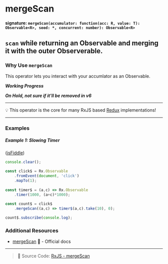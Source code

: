 # mergeScan

#### signature: `mergeScan(accumulator: function(acc: R, value: T): Observable<R>, seed: *, concurrent: number): Observable<R>`

## `scan` while returning an Observable and merging it with the outer Observerable.

### Why Use `mergeScan`
This operator lets you interact with your accumlator as an Observable.

***Working Progress***

***On Hold, not sure if it'll be removed in v6***

---

:bulb: This operator is the core for many RxJS based
[Redux](http://redux.js.org) implementations!

---

### Examples

##### Example 1: Slowing Timer

([jsFiddle](https://jsfiddle.net/ElHuy/ka8Lwjx1/))

```js
console.clear();

const click$ = Rx.Observable
	.fromEvent(document, 'click')
	.mapTo(1);
  
const timer$ = (a,c) => Rx.Observable
	.timer(1000, (a+c)*1000);
  
const count$ = click$
	.mergeScan((a,c) => timer$(a,c).take(10), 0);

count$.subscribe(console.log);
```

### Additional Resources

* [mergeScan](http://reactivex.io/rxjs/class/es6/Observable.js~Observable.html#instance-method-mergeScan)
  :newspaper: - Official docs

---

> :file_folder: Source Code:
> [RxJS - mergeScan](https://github.com/ReactiveX/rxjs/blob/c3c56867eaf93f302ac7cd588034c7d8712f2834/src/internal/patching/operator/mergeScan.ts)
